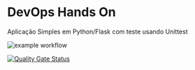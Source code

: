 # DevOps Hands On
Aplicação Simples em Python/Flask com teste usando Unittest


![example workflow](https://github.com/Allanfers/labdevops-experience/blob/c083455c2858c5e29a0b539b0b7075ccf90628e0/.github/workflows/pipeline.ymlbadge.svg)


[![Quality Gate Status](https://sonarcloud.io/api/project_badges/measure?project=Allanfers_labdevops-experience&metric=alert_status)](https://sonarcloud.io/summary/new_code?id=Allanfers_labdevops-experience)